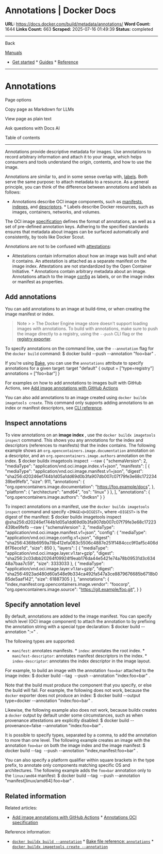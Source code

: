 # Annotations | Docker Docs

**URL:** https://docs.docker.com/build/metadata/annotations/
**Word Count:** 1644
**Links Count:** 663
**Scraped:** 2025-07-16 01:49:39
**Status:** completed

---

Back

[Manuals](https://docs.docker.com/manuals/)

  * [Get started](https://docs.docker.com/get-started/)   * [Guides](https://docs.docker.com/guides/)   * [Reference](https://docs.docker.com/reference/)

* * *

# Annotations

Page options

Copy page as Markdown for LLMs

View page as plain text

Ask questions with Docs AI

Table of contents

* * *

Annotations provide descriptive metadata for images. Use annotations to record arbitrary information and attach it to your image, which helps consumers and tools understand the origin, contents, and how to use the image.

Annotations are similar to, and in some sense overlap with, [labels](https://docs.docker.com/engine/manage-resources/labels/). Both serve the same purpose: to attach metadata to a resource. As a general principle, you can think of the difference between annotations and labels as follows:

  * Annotations describe OCI image components, such as [manifests](https://github.com/opencontainers/image-spec/blob/main/manifest.md), [indexes](https://github.com/opencontainers/image-spec/blob/main/image-index.md), and [descriptors](https://github.com/opencontainers/image-spec/blob/main/descriptor.md).   * Labels describe Docker resources, such as images, containers, networks, and volumes.

The OCI image [specification](https://github.com/opencontainers/image-spec/blob/main/annotations.md) defines the format of annotations, as well as a set of pre-defined annotation keys. Adhering to the specified standards ensures that metadata about images can be surfaced automatically and consistently, by tools like Docker Scout.

Annotations are not to be confused with [attestations](https://docs.docker.com/build/metadata/attestations/):

  * Attestations contain information about how an image was built and what it contains. An attestation is attached as a separate manifest on the image index. Attestations are not standardized by the Open Container Initiative.   * Annotations contain arbitrary metadata about an image. Annotations attach to the image [config](https://github.com/opencontainers/image-spec/blob/main/config.md) as labels, or on the image index or manifest as properties.

## Add annotations

You can add annotations to an image at build-time, or when creating the image manifest or index.

> Note >  > The Docker Engine image store doesn't support loading images with annotations. To build with annotations, make sure to push the image directly to a registry, using the `--push` CLI flag or the [registry exporter](https://docs.docker.com/build/exporters/image-registry/).

To specify annotations on the command line, use the `--annotation` flag for the `docker build` command:               $ docker build --push --annotation "foo=bar" .     

If you're using [Bake](https://docs.docker.com/build/bake/), you can use the `annotations` attribute to specify annotations for a given target:               target "default" {       output = ["type=registry"]       annotations = ["foo=bar"]     }

For examples on how to add annotations to images built with GitHub Actions, see [Add image annotations with GitHub Actions](https://docs.docker.com/build/ci/github-actions/annotations/)

You can also add annotations to an image created using `docker buildx imagetools create`. This command only supports adding annotations to an index or manifest descriptors, see [CLI reference](https://docs.docker.com/reference/cli/docker/buildx/imagetools/create/#annotation).

## Inspect annotations

To view annotations on an **image index** , use the `docker buildx imagetools inspect` command. This shows you any annotations for the index and descriptors \(references to manifests\) that the index contains. The following example shows an `org.opencontainers.image.documentation` annotation on a descriptor, and an `org.opencontainers.image.authors` annotation on the index.               $ docker buildx imagetools inspect <IMAGE> --raw     {       "schemaVersion": 2,       "mediaType": "application/vnd.oci.image.index.v1+json",       "manifests": [         {           "mediaType": "application/vnd.oci.image.manifest.v1+json",           "digest": "sha256:d20246ef744b1d05a1dd69d0b3fa907db007c07f79fe3e68c17223439be9fefb",           "size": 911,           "annotations": {             "org.opencontainers.image.documentation": "https://foo.example/docs",           },           "platform": {             "architecture": "amd64",             "os": "linux"           }         },       ],       "annotations": {         "org.opencontainers.image.authors": "dvdksn"       }     }     

To inspect annotations on a manifest, use the `docker buildx imagetools inspect` command and specify `<IMAGE>@<DIGEST>`, where `<DIGEST>` is the digest of the manifest:               $ docker buildx imagetools inspect <IMAGE>@sha256:d20246ef744b1d05a1dd69d0b3fa907db007c07f79fe3e68c17223439be9fefb --raw     {       "schemaVersion": 2,       "mediaType": "application/vnd.oci.image.manifest.v1+json",       "config": {         "mediaType": "application/vnd.oci.image.config.v1+json",         "digest": "sha256:4368b6959a78b412efa083c5506c4887e251f1484ccc9f0af5c406d8f76ece1d",         "size": 850       },       "layers": [         {           "mediaType": "application/vnd.oci.image.layer.v1.tar+gzip",           "digest": "sha256:2c03dbb20264f09924f9eab176da44e5421e74a78b09531d3c63448a7baa7c59",           "size": 3333033         },         {           "mediaType": "application/vnd.oci.image.layer.v1.tar+gzip",           "digest": "sha256:4923ad480d60a548e9b334ca492fa547a3ce8879676685b6718b085de5aaf142",           "size": 61887305         }       ],       "annotations": {         "index,manifest:org.opencontainers.image.vendor": "foocorp",         "org.opencontainers.image.source": "https://git.example/foo.git",       }     }     

## Specify annotation level

By default, annotations are added to the image manifest. You can specify which level \(OCI image component\) to attach the annotation to by prefixing the annotation string with a special type declaration:               $ docker build --annotation "<TYPE>:<KEY>=<VALUE>" .     

The following types are supported:

  * `manifest`: annotates manifests.   * `index`: annotates the root index.   * `manifest-descriptor`: annotates manifest descriptors in the index.   * `index-descriptor`: annotates the index descriptor in the image layout.

For example, to build an image with the annotation `foo=bar` attached to the image index:               $ docker build --tag <IMAGE> --push --annotation "index:foo=bar" .     

Note that the build must produce the component that you specify, or else the build will fail. For example, the following does not work, because the `docker` exporter does not produce an index:               $ docker build --output type=docker --annotation "index:foo=bar" .     

Likewise, the following example also does not work, because buildx creates a `docker` output by default under some circumstances, such as when provenance attestations are explicitly disabled:               $ docker build --provenance=false --annotation "index:foo=bar" .     

It is possible to specify types, separated by a comma, to add the annotation to more than one level. The following example creates an image with the annotation `foo=bar` on both the image index and the image manifest:               $ docker build --tag <IMAGE> --push --annotation "index,manifest:foo=bar" .     

You can also specify a platform qualifier within square brackets in the type prefix, to annotate only components matching specific OS and architectures. The following example adds the `foo=bar` annotation only to the `linux/amd64` manifest:               $ docker build --tag <IMAGE> --push --annotation "manifest[linux/amd64]:foo=bar" .     

## Related information

Related articles:

  * [Add image annotations with GitHub Actions](https://docs.docker.com/build/ci/github-actions/annotations/)   * [Annotations OCI specification](https://github.com/opencontainers/image-spec/blob/main/annotations.md)

Reference information:

  * [`docker buildx build --annotation`](https://docs.docker.com/reference/cli/docker/buildx/build/#annotation)   * [Bake file reference: `annotations`](https://docs.docker.com/build/bake/reference/#targetannotations)   * [`docker buildx imagetools create --annotation`](https://docs.docker.com/reference/cli/docker/buildx/imagetools/create/#annotation)